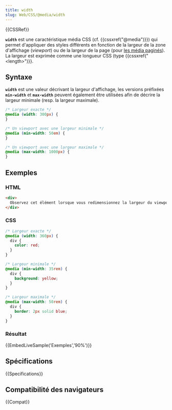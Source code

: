 ```yaml
---
title: width
slug: Web/CSS/@media/width
---
```


{{CSSRef}}

**`width`** est une caractéristique média CSS (cf. {{cssxref("@media")}}) qui permet d'appliquer des styles différents en fonction de la largeur de la zone d'affichage (_viewport_) ou de la largeur de la page (pour [les média paginés](/fr/docs/Web/CSS/Média_paginés)). La largeur est exprimée comme une longueur CSS (type {{cssxref("&lt;length&gt;")}}.

## Syntaxe

**`width`** est une valeur décrivant la largeur d'affichage, les versions préfixées **`min-width`** et **`max-width`** peuvent également être utilisées afin de décrire la largeur minimale (resp. la largeur maximale).

```css
/* Largeur exacte */
@media (width: 300px) {
}

/* Un viewport avec une largeur minimale */
@media (min-width: 50em) {
}

/* Un viewport avec une largeur maximale */
@media (max-width: 1000px) {
}
```

## Exemples

### HTML

```html
<div>
  Observez cet élément lorsque vous redimensionnez la largeur du viewport.
</div>
```

### CSS

```css
/* Largeur exacte */
@media (width: 360px) {
  div {
    color: red;
  }
}

/* Largeur minimale */
@media (min-width: 35rem) {
  div {
    background: yellow;
  }
}

/* Largeur maximale */
@media (max-width: 50rem) {
  div {
    border: 2px solid blue;
  }
}
```

### Résultat

{{EmbedLiveSample('Exemples','90%')}}

## Spécifications

{{Specifications}}

## Compatibilité des navigateurs

{{Compat}}
